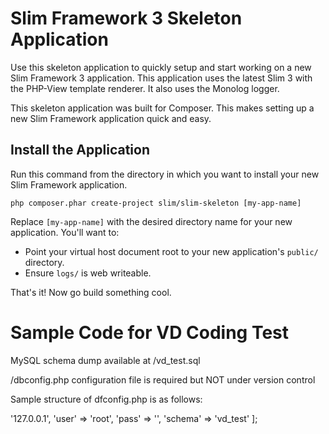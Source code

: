 # Slim Framework 3 Skeleton Application

Use this skeleton application to quickly setup and start working on a new Slim Framework 3 application. This application uses the latest Slim 3 with the PHP-View template renderer. It also uses the Monolog logger.

This skeleton application was built for Composer. This makes setting up a new Slim Framework application quick and easy.

## Install the Application

Run this command from the directory in which you want to install your new Slim Framework application.

    php composer.phar create-project slim/slim-skeleton [my-app-name]

Replace `[my-app-name]` with the desired directory name for your new application. You'll want to:

* Point your virtual host document root to your new application's `public/` directory.
* Ensure `logs/` is web writeable.

That's it! Now go build something cool.


# Sample Code for VD Coding Test

MySQL schema dump available at /vd_test.sql

/dbconfig.php configuration file is required but NOT under version control

Sample structure of dfconfig.php is as follows:

<?php
return [
    'host'   => '127.0.0.1',
    'user'   => 'root',
    'pass'   => '',
    'schema' => 'vd_test'
];